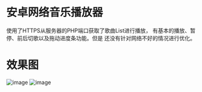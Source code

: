 # 安卓网络音乐播放器
使用了HTTPS从服务器的PHP端口获取了歌曲List进行播放，
有基本的播放、暂停、前后切歌以及拖动进度条功能。但是
还没有针对网络不好的情况进行优化。
# 效果图
![image](https://github.com/DQDQ2016/TrunkMusic/img/img1.png)
![image](https://github.com/DQDQ2016/TrunkMusic/img/img2.png)

